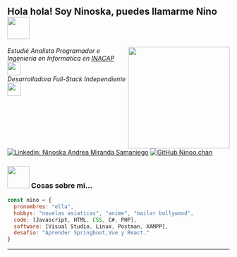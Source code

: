 <h2> Hola hola! Soy Ninoska, puedes llamarme Nino <img src="https://media.giphy.com/media/HL6C7cQOZJheM/giphy.gif" width="50"></h2>
<img align='right' src="https://media.giphy.com/media/9cghZPGI3DiSygM6j7/giphy.gif" width="230">
<p><em>Estudié Analista Programador e Ingenieria en Informatica en <a href="https://portales.inacap.cl/">INACAP</a><img src="https://media.giphy.com/media/sV562Wn3rMRSKK7rOh/giphy.gif" width="30"></br>Desarrolladora Full-Stack Independiente <img src="https://media.giphy.com/media/WUlplcMpOCEmTGBtBW/giphy.gif" width="30"> 
</em></p>

[![Linkedin: Ninoska Andrea Miranda Samaniego](https://img.shields.io/badge/-ninoskamiranda-blue?style=flat-square&logo=Linkedin&logoColor=white&link=https://www.linkedin.com/in/ninoska-miranda-s/)](https://www.linkedin.com/in/ninoska-miranda-s/)
[![GitHub Ninoo.chan](https://img.shields.io/github/followers/ninoo-chan?label=follow&style=social)](https://github.com/Ninoo-chan)


### <img src="https://media.giphy.com/media/VgCDAzcKvsR6OM0uWg/giphy.gif" width="50"> Cosas sobre mi...  

```javascript
const nino = {
  pronombres: "ella",
  hobbys: "novelas asiaticas", "anime", "bailar bollywood",
  code: [Javascript, HTML, CSS, C#, PHP],
  software: [Visual Studio, Linux, Postman, XAMPP],
  desafio: "Aprender Springboot,Vue y React."
}
```

---
